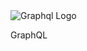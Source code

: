<img src="/svg/skills/graphql.svg" alt="Graphql Logo" class="skill-image" />

<p class="skill-text">GraphQL</p>
